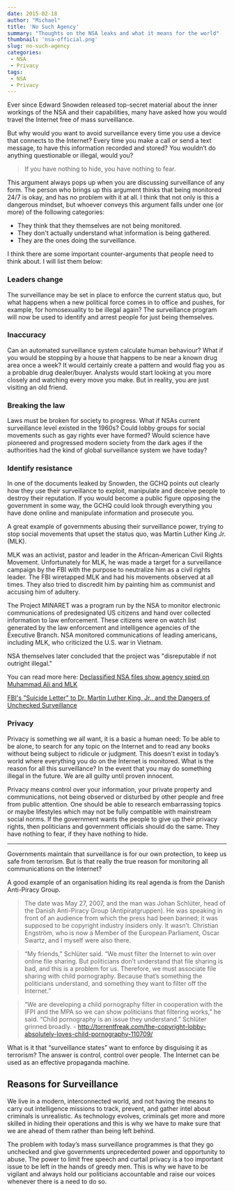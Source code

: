 ```yaml
---
date: 2015-02-18
author: "Michael"
title: 'No Such Agency'
summary: "Thoughts on the NSA leaks and what it means for the world"
thumbnail: 'nsa-official.png'
slug: no-such-agency
categories:
 - NSA
 - Privacy
tags:
 - NSA
 - Privacy
---
```


Ever since Edward Snowden released top-secret material about the inner workings of the NSA and their capabilities, many have asked how you would travel the Internet free of mass surveillance.

But why would you want to avoid surveillance every time you use a device that connects to the Internet? Every time you make a call or send a text message, to have this information recorded and stored? You wouldn’t do anything questionable or illegal, would you?

> If you have nothing to hide, you have nothing to fear.

This argument always pops up when you are discussing surveillance of any form. The person who brings up this argument thinks that being monitored 24/7 is okay, and has no problem with it at all. I think that not only is this a dangerous mindset, but whoever conveys this argument falls under one (or more) of the following categories:

* They think that they themselves are not being monitored.
* They don't actually understand what information is being gathered.
* They are the ones doing the surveillance.

I think there are some important counter-arguments that people need to think about. I will list them below:

### Leaders change
The surveillance may be set in place to enforce the current status quo, but what happens when a new  political force comes in to office and pushes, for example, for homosexuality to be illegal again? The surveillance program will now be used to identify and arrest people for just being themselves.

### Inaccuracy
Can an automated surveillance system calculate human behaviour? What if you would be stopping by a house that happens to be near a known drug area once a week? It would certainly create a pattern and would flag you as a probable drug dealer/buyer. Analysts would start looking at you more closely and watching every move you make. But in reality, you are just visiting an old friend.

### Breaking the law
Laws must be broken for society to progress. What if NSAs current surveillance level existed in the 1960s? Could lobby groups for social movements such as gay rights ever have formed? Would science have pioneered and progressed modern society from the dark ages if the authorities had the kind of global surveillance system we have today?

### Identify resistance
In one of the documents leaked by Snowden, the GCHQ points out clearly how they use their surveillance to exploit, manipulate and deceive people to destroy their reputation. If you would become a public figure opposing the government in some way, the GCHQ could look through everything you have done online and manipulate information and prosecute you.

A great example of governments abusing their surveillance power, trying to stop social movements that upset the status quo, was Martin Luther King Jr. (MLK).

MLK was an activist, pastor and leader in the African-American Civil Rights Movement. Unfortunately for MLK, he was made a target for a surveillance campaign by the FBI with the purpose  to neutralize him as a civil rights leader. The FBI wiretapped MLK and had his movements observed at all times. They also tried to discredit him by painting him as communist and accusing him of adultery.

The Project MINARET was a program run by the NSA to monitor electronic communications of predesignated US citizens and hand over collected information to law enforcement. These citizens were on watch list generated by the law enforcement and intelligence agencies of the Executive Branch. NSA monitored communications of leading americans, including MLK, who criticized the U.S. war in Vietnam.

NSA themselves later concluded that the project was "disreputable if not outright illegal."

You can read more here:
[Declassified NSA files show agency spied on Muhammad Ali and MLK ](http://www.theguardian.com/world/2013/sep/26/nsa-surveillance-anti-vietnam-muhammad-ali-mlk)

[FBI's "Suicide Letter" to Dr. Martin Luther King, Jr., and the Dangers of Unchecked Surveillance](https://www.eff.org/deeplinks/2014/11/fbis-suicide-letter-dr-martin-luther-king-jr-and-dangers-unchecked-surveillance)


### Privacy
Privacy is something we all want, it is a basic a human need: To be able to be alone, to search for any topic on the Internet and to read any books without being subject to ridicule or judgment.
This doesn't exist in today’s world where everything you do on the Internet is monitored. What is the reason for all this surveillance? In the event that you may do something illegal in the future. We are all guilty until proven innocent.

Privacy means control over your information, your private property and communications, not being observed or disturbed by other people and free from public attention. One should be able to research embarrassing topics or maybe lifestyles which may not be fully compatible with mainstream social norms. If the government wants the people to give up their privacy rights, then politicians and government officials should do the same. They have nothing to fear, if they have nothing to hide.

<hr>

Governments maintain that surveillance is for our own protection, to keep us safe from terrorism. But is that really the true reason for monitoring all communications on the Internet?

A good example of an organisation hiding its real agenda is from the Danish Anti-Piracy Group.

> The date was May 27, 2007, and the man was Johan Schlüter, head of the Danish Anti-Piracy Group (Antipiratgruppen). He was speaking in front of an audience from which the press had been banned; it was  supposed to be copyright industry insiders only. It wasn’t. Christian Engström, who is now a Member of the European Parliament, Oscar Swartz, and I myself were also there.

> “My friends,” Schlüter said. “We must filter the Internet to win over online file sharing. But politicians don’t understand that file sharing is bad, and this is a problem for us. Therefore, we must associate file sharing with child pornography. Because that’s something the politicians understand, and something they want to filter off the Internet.”

> “We are developing a child pornography filter in cooperation with the IFPI and the MPA so we can show politicians that filtering works,” he said. “Child pornography is an issue they understand.” Schlüter grinned broadly. - http://torrentfreak.com/the-copyright-lobby-absolutely-loves-child-pornography-110709/

What is it that “surveillance states” want to enforce by disguising it as terrorism? The  answer is control, control over people. The Internet can be used as an effective propaganda machine.

## Reasons for Surveillance
We live in a modern, interconnected  world, and not having the  means to carry out intelligence missions to track, prevent, and gather intel about criminals is unrealistic. As technology evolves, criminals get more and more  skilled in hiding their operations and this is why we have to make sure that we are ahead of them rather than being left behind.

The problem with today’s mass surveillance programmes is that  they go unchecked and give governments unprecedented power and opportunity to abuse. The power to limit free speech and   curtail privacy is a too important issue to be left in the hands of greedy men. This is why we have to be vigilant and always hold our politicians accountable and raise our voices whenever  there is a need to do so.

